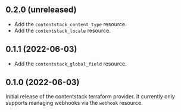 ## 0.2.0 (unreleased)

 - Add the `contentstack_content_type` resource.
 - Add the `contentstack_locale` resource.


## 0.1.1 (2022-06-03)

 - Add the `contentstack_global_field` resource.


## 0.1.0 (2022-06-03)

Initial release of the contentstack terraform provider. It currently only
supports managing webhooks via the `webhook` resource.
